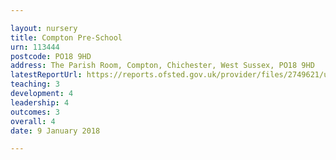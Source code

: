 ```yaml
---

layout: nursery
title: Compton Pre-School
urn: 113444
postcode: PO18 9HD
address: The Parish Room, Compton, Chichester, West Sussex, PO18 9HD
latestReportUrl: https://reports.ofsted.gov.uk/provider/files/2749621/urn/113444.pdf
teaching: 3
development: 4
leadership: 4
outcomes: 3
overall: 4
date: 9 January 2018

---
```

